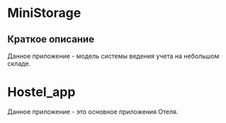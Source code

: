 ﻿# MiniStorage

## Краткое описание

Данное приложение - модель системы ведения учета на небольшом складе. 

# Hostel_app
Данное приложение - это основное приложения Отеля.